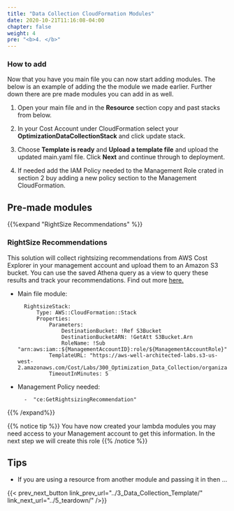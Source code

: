 ```yaml
---
title: "Data Collection CloudFormation Modules"
date: 2020-10-21T11:16:08-04:00
chapter: false
weight: 4
pre: "<b>4. </b>"
---
```


### How to add
Now that you have you main file you can now start adding modules. The below is an example of adding the the module we made earlier. Further down there are pre made modules you can add in as well. 



1. Open your main file and in the **Resource** section copy and past stacks from below.

2. In your Cost Account under CloudFormation select your **OptimizationDataCollectionStack** and click update stack. 

3. Choose **Template is ready** and **Upload a template file** and upload the updated main.yaml file. Click **Next** and continue through to deployment.

4. If needed add the IAM Policy needed to the Management Role crated in section 2 buy adding a new policy section to the Management CloudFormation. 



## Pre-made modules


{{%expand "RightSize Recommendations" %}}

### RightSize Recommendations
This solution will collect rightsizing recommendations from AWS Cost Explorer in your management account and upload them to an Amazon S3 bucket. You can use the saved Athena query as a view to query these results and track your recommendations. Find out more [here.](https://docs.aws.amazon.com/awsaccountbilling/latest/aboutv2/ce-rightsizing.html)

* Main file module:

        RightsizeStack:
            Type: AWS::CloudFormation::Stack
            Properties:
                Parameters:
                    DestinationBucket: !Ref S3Bucket
                    DestinationBucketARN: !GetAtt S3Bucket.Arn 
                    RoleName: !Sub "arn:aws:iam::${ManagementAccountID}:role/${ManagementAccountRole}"
                TemplateURL: "https://aws-well-architected-labs.s3-us-west-2.amazonaws.com/Cost/Labs/300_Optimization_Data_Collection/organization_rightsizing_lambda.yaml"
                TimeoutInMinutes: 5


* Management Policy needed:

        -  "ce:GetRightsizingRecommendation"
{{% /expand%}}


{{% notice tip %}}
You have now created your lambda modules you may need access to your Management account to get this information. In the next step we will create this role
{{% /notice %}}


## Tips
* If you are using a resource from another module and passing it in then ...



{{< prev_next_button link_prev_url="../3_Data_Collection_Template/" link_next_url="../5_teardown/" />}}
